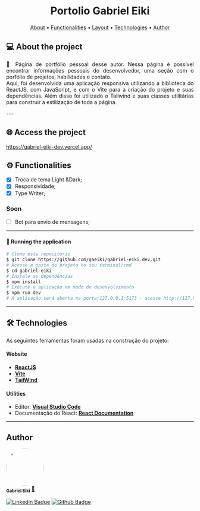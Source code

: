 <h1 align="center">
    Portolio Gabriel Eiki
</h1>


<p align="center">
 <a href="#-about-the-project">About</a> •
 <a href="#-functionalities">Functionalities</a> •
 <a href="#-layout">Layout</a> •
 <a href="#-technologies">Technologies</a> •
 <a href="#-author">Author</a>
 <!-- <a href="#user-content--licença">Licence</a> -->
</p>


## 💻 About the project
<p align="justify">
🚀 Página de portfólio pessoal desse autor. Nessa página é possível encontrar informações pessoais do desenvolvedor, uma seção com o porfólio de projetos, habilidades e contato.
<br> Aqui, foi desenvolvida uma aplicação responsiva utilizando a biblioteca do ReactJS, com JavaScript, e com o Vite para a criação do projeto e suas dependências. Além disso foi utilizado o Tailwind e suas classes utilitárias para construir a estilização de toda a página.
</p>
---

## 🌐 Access the project
https://gabriel-eiki-dev.vercel.app/

## ⚙️ Functionalities

- [x] Troca de tema Light &Dark;
- [x] Responsividade;
- [x] Type Writer;

### Soon

- [ ] Bot para envio de mensagens;

---
<!-- 
## 🎨 Layout
O layout da aplicação está disponível no Figma:
<a href="https://www.figma.com/file/T6BLI1HfB81eYOiVgpqQz7/Projeto-Intro-ao-React?node-id=134%3A143&t=KXPt5lcuH7wDCgvE-0">
  <img alt="" src="https://img.shields.io/badge/Acessar%20Layout%20-Figma-%2304D361">
</a> -->

#### 🧭 Running the application

```bash
# Clone este repositório
$ git clone https://github.com/gaeiki/gabriel-eiki.dev.git
# Acesse a pasta do projeto no seu terminal/cmd
$ cd gabriel-eiki
# Instale as dependências
$ npm install
# Execute a aplicação em modo de desenvolvimento
$ npm run dev
# A aplicação será aberta na porta:127.0.0.1:5173 - acesse http://127.0.0.1:5173/ (ou outra)
```
---

## 🛠 Technologies

As seguintes ferramentas foram usadas na construção do projeto:

#### **Website**

- **[ReactJS](https://reactjs.org/)**
- **[Vite](https://vitejs.dev/)**
- **[TailWind](https://tailwindcss.com/)**

#### **Utilities**


- Editor: **[Visual Studio Code](https://code.visualstudio.com/)**
- Documentação do React: **[React Documentation](https://create-react-app.dev/docs/adding-a-stylesheet/)**

---

## Author

<a href="https://www.instagram.com/gaeiki/">
 <img style="border-radius: 100%;" src="https://avatars.githubusercontent.com/u/64814663?v=4" width="100px;" alt=""/>
 <br />
 <sub><b>Gabriel Eiki</b></sub></a> <a href="https://www.linkedin.com/in/gabriel-eiki-oshiro-07b324b0/" title="Gabriel Eiki Oshiro">🚀</a>
 <br />

[![Linkedin Badge](https://img.shields.io/badge/-GabrielEiki-blue?style=flat-square&logo=Linkedin&logoColor=white&link=https://www.linkedin.com/in/ne%C3%ADlton-seguins-bb8786a6/)](https://www.linkedin.com/in/gabriel-eiki-oshiro-07b324b0/)
[![Github Badge](https://img.shields.io/badge/-GabrielEiki-161b22?style=flat-square&logo=Github&logoColor=white&link=https://github.com/gaeiki)](https://github.com/gaeiki)
